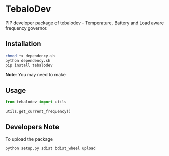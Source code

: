 # TebaloDev
PIP developer package of tebalodev - Temperature, Battery and Load aware frequency governor.

## Installation


```bash
chmod +x dependency.sh
python dependency.sh
pip install tebalodev
```

**Note**: You may need to make 


## Usage

```py
from tebalodev import utils

utils.get_current_frequency()
```

## Developers Note

To upload the package

```bash
python setup.py sdist bdist_wheel upload
```